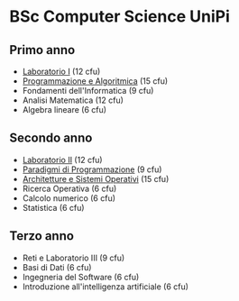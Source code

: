 # BSc Computer Science UniPi

## Primo anno
* [Laboratorio I](./Laboratorio%20I) (12 cfu)
* [Programmazione e Algoritmica](./Programmazione%20e%20Algoritmica) (15 cfu)
* Fondamenti dell'Informatica (9 cfu)
* Analisi Matematica (12 cfu)
* Algebra lineare (6 cfu)

## Secondo anno 
* [Laboratorio II](./Laboratorio%20II) (12 cfu)
* [Paradigmi di Programmazione](./PdP) (9 cfu)
* [Architetture e Sistemi Operativi](./AESO) (15 cfu)
* Ricerca Operativa (6 cfu)
* Calcolo numerico (6 cfu)
* Statistica (6 cfu)

## Terzo anno
* Reti e Laboratorio III (9 cfu)
* Basi di Dati (6 cfu)
* Ingegneria del Software (6 cfu)
* Introduzione all'intelligenza artificiale (6 cfu)


